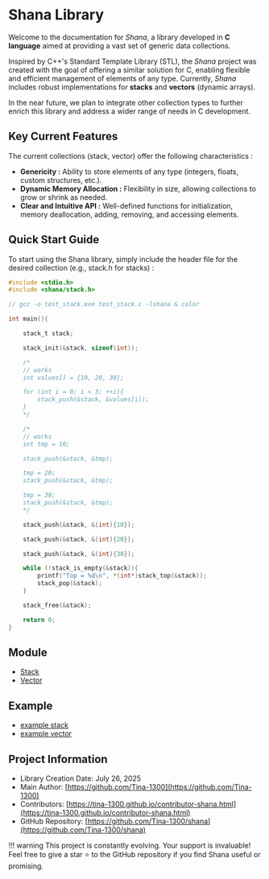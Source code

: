 # Shana Library

Welcome to the documentation for *Shana*, a library developed in **C language** aimed at providing a vast set of generic data collections.

Inspired by C++'s Standard Template Library (STL), the *Shana* project was created with the goal of offering a similar solution for C, enabling flexible and efficient management of elements of any type. Currently, *Shana* includes robust implementations for **stacks** and **vectors** (dynamic arrays).

In the near future, we plan to integrate other collection types to further enrich this library and address a wider range of needs in C development.


## Key Current Features


The current collections (stack, vector) offer the following characteristics :

- **Genericity :** Ability to store elements of any type (integers, floats, custom structures, etc.).
- **Dynamic Memory Allocation :** Flexibility in size, allowing collections to grow or shrink as needed.
- **Clear and Intuitive API :** Well-defined functions for initialization, memory deallocation, adding, removing, and accessing elements.


## Quick Start Guide

To start using the Shana library, simply include the header file for the desired collection (e.g., stack.h for stacks) : 

```c
#include <stdio.h>
#include <shana/stack.h>

// gcc -o test_stack.exe test_stack.c -lshana & color

int main(){

    stack_t stack;

    stack_init(&stack, sizeof(int));

    /*
    // works
    int values[] = {10, 20, 30};

    for (int i = 0; i < 3; ++i){
        stack_push(&stack, &values[i]);
    }
    */

    /*
    // works
    int tmp = 10;

    stack_push(&stack, &tmp);

    tmp = 20;
    stack_push(&stack, &tmp);

    tmp = 30;
    stack_push(&stack, &tmp);
    */

    stack_push(&stack, &(int){10});

    stack_push(&stack, &(int){20});

    stack_push(&stack, &(int){30});

    while (!stack_is_empty(&stack)){
        printf("Top = %d\n", *(int*)stack_top(&stack));
        stack_pop(&stack);
    }

    stack_free(&stack);

    return 0;
}
```

## Module

- [Stack](stack.md)
- [Vector](vector.md)

## Example

- [example stack](./example/example_stack.md)
- [example vector](./example/example_vector.md)



## Project Information

- Library Creation Date: July 26, 2025
- Main Author: [https://github.com/Tina-1300](https://github.com/Tina-1300)
- Contributors: [https://tina-1300.github.io/contributor-shana.html](https://tina-1300.github.io/contributor-shana.html)
- GitHub Repository: [https://github.com/Tina-1300/shana](https://github.com/Tina-1300/shana)

!!! warning
    This project is constantly evolving. Your support is invaluable! Feel free to give a star ⭐ to the GitHub repository if you find Shana useful or promising.